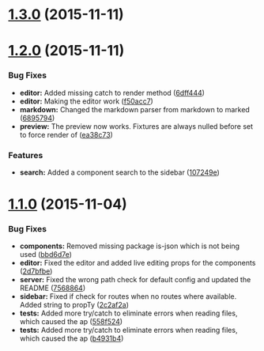 <a name="1.3.0"></a>
# [1.3.0](/http://git.meniga.net/react/react-isolate/compare/v1.2.0...v1.3.0) (2015-11-11)




<a name="1.2.0"></a>
# [1.2.0](/http://git.meniga.net/react/react-isolate/compare/v1.1.0...v1.2.0) (2015-11-11)


### Bug Fixes

* **editor:** Added missing catch to render method ([6dff444](http://git.meniga.net/react/react-isolate/commits/6dff444))
* **editor:** Making the editor work ([f50acc7](http://git.meniga.net/react/react-isolate/commits/f50acc7))
* **markdown:** Changed the markdown parser from markdown to marked ([6895794](http://git.meniga.net/react/react-isolate/commits/6895794))
* **preview:** The preview now works. Fixtures are always nulled before set to force render of  ([ea38c73](http://git.meniga.net/react/react-isolate/commits/ea38c73))

### Features

* **search:** Added a component search to the sidebar ([107249e](http://git.meniga.net/react/react-isolate/commits/107249e))



<a name="1.1.0"></a>
# [1.1.0](/http://git.meniga.net/react/react-isolate/compare/2c2af2a...v1.1.0) (2015-11-04)


### Bug Fixes

* **components:** Removed missing package is-json which is not being used ([bbd6d7e](http://git.meniga.net/react/react-isolate/commits/bbd6d7e))
* **editor:** Fixed the editor and added live editing props for the components ([2d7bfbe](http://git.meniga.net/react/react-isolate/commits/2d7bfbe))
* **server:** Fixed the wrong path check for default config and updated the README ([7568864](http://git.meniga.net/react/react-isolate/commits/7568864))
* **sidebar:** Fixed if check for routes when no routes where available. Added string to propTy ([2c2af2a](http://git.meniga.net/react/react-isolate/commits/2c2af2a))
* **tests:** Added more try/catch to eliminate errors when reading files, which caused the ap ([558f524](http://git.meniga.net/react/react-isolate/commits/558f524))
* **tests:** Added more try/catch to eliminate errors when reading files, which caused the ap ([b4931b4](http://git.meniga.net/react/react-isolate/commits/b4931b4))



